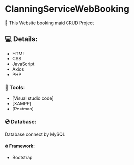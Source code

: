 # ClanningServiceWebBooking
📝 This Website booking maid CRUD Project

## 💻 Details:
 - HTML
 - CSS
 - JavaScript
 - Axios
 - PHP

### 🔧 Tools:
  - [Visual studio code]
  - [XAMPP]
  - [Postman]
  
### 💿 Database:
Database connect by MySQL

#### 🔥 Framework:
  - Bootstrap
